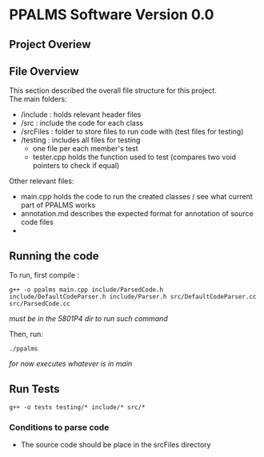 # PPALMS Software Version 0.0 

## Project Overiew  


## File Overview  
This section described the overall file structure for this project.  
The main folders:
- /include : holds relevant header files  
- /src : include the code for each class
- /srcFiles : folder to store files to run code with (test files for testing)   
- /testing : includes all files for testing
    - one file per each member's test
    - tester.cpp holds the function used to test (compares two void pointers to check if equal)  
  
Other relevant files:
- main.cpp holds the code to run the created classes / see what current part of PPALMS works
- annotation.md describes the expected format for annotation of source code files
- 

## Running the code
To run, first compile :  
```  
g++ -o ppalms main.cpp include/ParsedCode.h include/DefaultCodeParser.h include/Parser.h src/DefaultCodeParser.cc src/ParsedCode.cc
```  
*must be in the 5801P4 dir to run such command*  

Then, run:
```
./ppalms
```
_for now executes whatever is in main_

## Run Tests  

```
g++ -o tests testing/* include/* src/*
```

### Conditions to parse code  
 - The source code should be place in the srcFiles directory  

